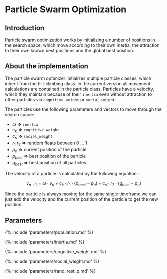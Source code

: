 # Particle Swarm Optimization


## Introduction

Particle swarm optimization works by initializing a number of positions in the search space,
which move according to their own inertia, the attraction to their own known best positions
and the global best position.



## About the implementation

The particle swarm optimizer initializes multiple particle classes, which inherit from
the hill-climbing class. In the current version all movement-calculations are contained in
the particle class. Particles have a velocity, which they maintain because of their `inertia` even without attraction to other particles via `cognitive_weight` or `social_weight`. 

The particles use the following parameters and vectors to move through the search space:

  - $\omega$ **=>** `inertia`
  - $c_k$ **=>** `cognitive_weight`
  - $c_s$ **=>** `social_weight`
  - $r_1$ $r_2$ **=>** random floats between 0 ... 1
  - $p_n$ **=>** current position of the particle
  - $p_{best}$ **=>** best position of the particle
  - $g_{best}$ **=>** best position of all particles



The velocity of a particle is calculated by the following equation:

$$
v_{n+1} = \omega \cdot v_n + c_k \cdot r_1 \cdot (p_{best}-p_n) + c_s \cdot r_2 \cdot (g_{best} - p_n)
$$



Since the particle is always moving for the same single timeframe we can just add the velocity and the current position of the particle to get the new position.



## Parameters

{% include 'parameters/population.md' %}

{% include 'parameters/inertia.md' %}

{% include 'parameters/cognitive_weight.md' %}

{% include 'parameters/social_weight.md' %}

{% include 'parameters/rand_rest_p.md' %}
